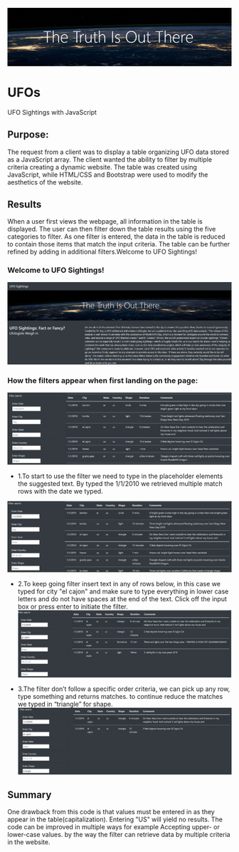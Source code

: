
![](Resources/img3.png)
# UFOs
UFO Sightings with JavaScript

## Purpose:
The request from a client was to display a table organizing UFO data stored as a JavaScript array. The client wanted the ability to filter by multiple criteria creating a dynamic website. The table was created using JavaScript, while HTML/CSS and Bootstrap were used to modify the aesthetics of the website.

## Results
When a user first views the webpage, all information in the table is displayed. The user can then filter down the table results using the five categories to filter. As one filter is entered, the data in the table is reduced to contain those items that match the input criteria. The table can be further refined by adding in additional filters.Welcome to UFO Sightings!

### Welcome to UFO Sightings!
![](Resources/img1.png)

### How the filters appear when first landing on the page:
![](Resources/img2.png)

* 1.To start to use the filter we need to type in the placeholder elements the suggested text. By typed the 1/1/2010 we retrieved multiple match rows with the date we typed. 

![](Resources/img5.png)
* 2.To keep going filter insert text in any of rows below, in this case we typed for city "el cajon" and make sure to type everything in lower case letters and do not have spaces at the end of the text. Click off the input box or press enter to initiate the filter.
![](Resources/img6.png)

* 3.The filter don’t follow a specific order criteria, we can pick up any row, type something and returns matches. to continue reduce the matches we typed in “triangle” for shape.
![](Resources/img7.png)


## Summary

One drawback from this code is that values must be entered in as they appear in the table(capitalization). Entering "US" will yield no results. The code can be improved in multiple ways for example Accepting upper- or lower-case values. by the way the filter can retrieve data by multiple criteria in the website. 

